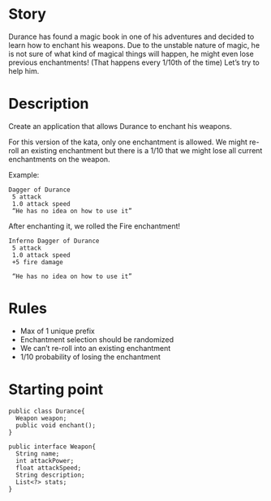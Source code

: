 # Story

Durance has found a magic book in one of his adventures and decided to learn how to enchant his weapons. Due to the unstable nature of magic, he is not sure of what kind of magical things will happen, he might even lose previous enchantments! (That happens every 1/10th of the time) Let’s try to help him.


# Description
Create an application that allows Durance to enchant his weapons.

For this version of the kata, only one enchantment is allowed. We might re-roll an existing enchantment but there is a 1/10 that we might lose all current enchantments on the weapon.

Example:

```
Dagger of Durance
 5 attack
 1.0 attack speed
 “He has no idea on how to use it”
```
After enchanting it, we rolled the Fire enchantment!

```
Inferno Dagger of Durance
 5 attack
 1.0 attack speed
 +5 fire damage
	
 “He has no idea on how to use it”
```

# Rules

- Max of 1 unique prefix
- Enchantment selection should be randomized
- We can’t re-roll into an existing enchantment
- 1/10 probability of losing the enchantment


# Starting point

```
public class Durance{
  Weapon weapon;
  public void enchant();
}

public interface Weapon{
  String name;
  int attackPower;
  float attackSpeed;
  String description;
  List<?> stats;
}
```
